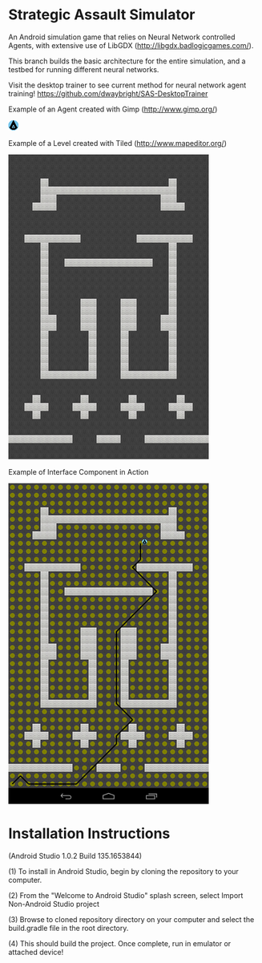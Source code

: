 # Strategic Assault Simulator
An Android simulation game that relies on Neural Network controlled Agents, with extensive use of LibGDX (http://libgdx.badlogicgames.com/).

This branch builds the basic architecture for the entire simulation, and a testbed for running different neural networks.

Visit the desktop trainer to see current method for neural network agent training!
https://github.com/dwaybright/SAS-DesktopTrainer

Example of an Agent created with Gimp (http://www.gimp.org/)

![Agent](android/assets/goodGuyDotArrow.png)

Example of a Level created with Tiled (http://www.mapeditor.org/)

![Level 1](android/assets/MyCrappyMap.png)

Example of Interface Component in Action

![IC](android/assets/InterfaceComponent.png)

# Installation Instructions 
(Android Studio 1.0.2 Build 135.1653844)

(1) To install in Android Studio, begin by cloning the repository to your computer.  

(2) From the "Welcome to Android Studio" splash screen, select Import Non-Android Studio project

(3) Browse to cloned repository directory on your computer and select the build.gradle file in the root directory.  

(4) This should build the project.  Once complete, run in emulator or attached device!

